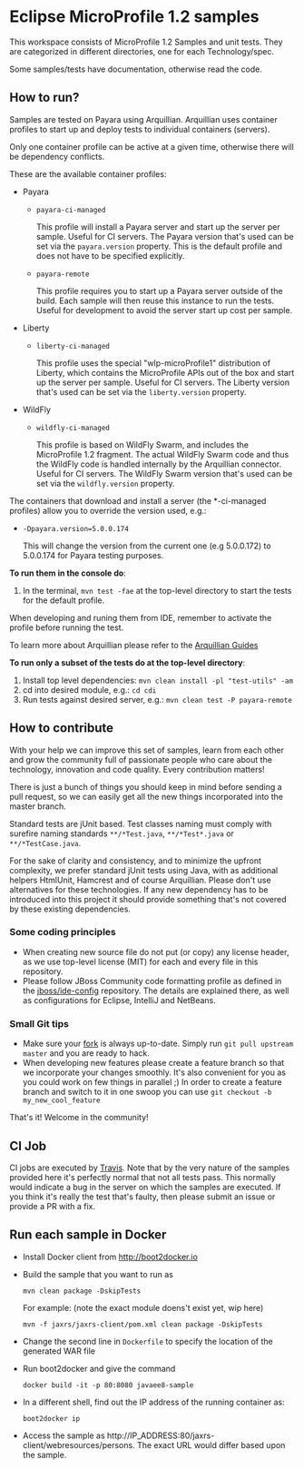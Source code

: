 # Eclipse MicroProfile 1.2 samples #

This workspace consists of MicroProfile 1.2 Samples and unit tests. They are categorized in different directories, one for each Technology/spec.

Some samples/tests have documentation, otherwise read the code. 

## How to run? ##

Samples are tested on Payara using Arquillian. Arquillian uses container profiles to start up and deploy tests to individual containers (servers). 

Only one container profile can be active at a given time, otherwise there will be dependency conflicts.

These are the available container profiles:

* Payara
  * ``payara-ci-managed``
    
      This profile will install a Payara server and start up the server per sample.
      Useful for CI servers. The Payara version that's used can be set via the ``payara.version`` property.
      This is the default profile and does not have to be specified explicitly.

  * ``payara-remote``
    
      This profile requires you to start up a Payara server outside of the build. Each sample will then
      reuse this instance to run the tests.
      Useful for development to avoid the server start up cost per sample.
 * Liberty      
   * ``liberty-ci-managed``
  
      This profile uses the special "wlp-microProfile1" distribution of Liberty, which contains the MicroProfile APIs out of the box
      and start up the server per sample. 
      Useful for CI servers. The Liberty version that's used can be set via the ``liberty.version`` property.
 * WildFly      
   * ``wildfly-ci-managed``

      This profile is based on WildFly Swarm, and includes the MicroProfile 1.2 fragment. The actual WildFly Swarm code and thus
      the WildFly code is handled internally by the Arquillian connector. 
      Useful for CI servers. The WildFly Swarm version that's used can be set via the ``wildfly.version`` property.
    
The containers that download and install a server (the \*-ci-managed profiles) allow you to override the version used, e.g.:

* `-Dpayara.version=5.0.0.174`

    This will change the version from the current one (e.g 5.0.0.172) to 5.0.0.174 for Payara testing purposes.


**To run them in the console do**:

1. In the terminal, ``mvn test -fae`` at the top-level directory to start the tests for the default profile.

When developing and runing them from IDE, remember to activate the profile before running the test.

To learn more about Arquillian please refer to the [Arquillian Guides](http://arquillian.org/guides/)

**To run only a subset of the tests do at the top-level directory**:

1. Install top level dependencies: ``mvn clean install -pl "test-utils" -am``
1. cd into desired module, e.g.: ``cd cdi``
1. Run tests against desired server, e.g.: ``mvn clean test -P payara-remote``


## How to contribute ##

With your help we can improve this set of samples, learn from each other and grow the community full of passionate people who care about the technology, innovation and code quality. Every contribution matters!

There is just a bunch of things you should keep in mind before sending a pull request, so we can easily get all the new things incorporated into the master branch.

Standard tests are jUnit based. Test classes naming must comply with surefire naming standards `**/*Test.java`, `**/*Test*.java` or `**/*TestCase.java`.

For the sake of clarity and consistency, and to minimize the upfront complexity, we prefer standard jUnit tests using Java, with as additional helpers HtmlUnit, Hamcrest and of course Arquillian. Please don't use alternatives for these technologies. If any new dependency has to be introduced into this project it should provide something that's not covered by these existing dependencies.


### Some coding principles ###

* When creating new source file do not put (or copy) any license header, as we use top-level license (MIT) for each and every file in this repository.
* Please follow JBoss Community code formatting profile as defined in the [jboss/ide-config](https://github.com/jboss/ide-config#readme) repository. The details are explained there, as well as configurations for Eclipse, IntelliJ and NetBeans.


### Small Git tips ###

* Make sure your [fork](https://help.github.com/articles/fork-a-repo) is always up-to-date. Simply run ``git pull upstream master`` and you are ready to hack.
* When developing new features please create a feature branch so that we incorporate your changes smoothly. It's also convenient for you as you could work on few things in parallel ;) In order to create a feature branch and switch to it in one swoop you can use ``git checkout -b my_new_cool_feature``

That's it! Welcome in the community!

## CI Job ##

CI jobs are executed by [Travis](https://travis-ci.org/javaee-samples/microprofile1.2-samples). Note that by the very nature of the samples provided here it's perfectly normal that not all tests pass. This normally would indicate a bug in the server on which the samples are executed. If you think it's really the test that's faulty, then please submit an issue or provide a PR with a fix.


## Run each sample in Docker

* Install Docker client from http://boot2docker.io
* Build the sample that you want to run as
  
  ``mvn clean package -DskipTests``

  For example: (note the exact module doens't exist yet, wip here)

  ``mvn -f jaxrs/jaxrs-client/pom.xml clean package -DskipTests``

* Change the second line in ``Dockerfile`` to specify the location of the generated WAR file
* Run boot2docker and give the command

  ``docker build -it -p 80:8080 javaee8-sample``

* In a different shell, find out the IP address of the running container as:

  ``boot2docker ip``

* Access the sample as http://IP_ADDRESS:80/jaxrs-client/webresources/persons. The exact URL would differ based upon the sample.

